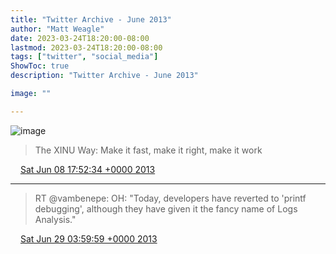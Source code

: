 ```yaml
---
title: "Twitter Archive - June 2013"
author: "Matt Weagle"
date: 2023-03-24T18:20:00-08:00
lastmod: 2023-03-24T18:20:00-08:00
tags: ["twitter", "social_media"]
ShowToc: true
description: "Twitter Archive - June 2013"

image: ""

---
```

![image](/sadtwitterbird3.jpg)

> The XINU Way: Make it fast, make it right, make it work

<img src="./media/tweet.ico" width="12" /> [Sat Jun 08 17:52:34 +0000 2013](https://twitter.com/mweagle/status/343425331929161728)

----

> RT @vambenepe: OH: "Today, developers have reverted to 'printf debugging', although they have given it the fancy name of Logs Analysis\."

<img src="./media/tweet.ico" width="12" /> [Sat Jun 29 03:59:59 +0000 2013](https://twitter.com/mweagle/status/350825951673847809)